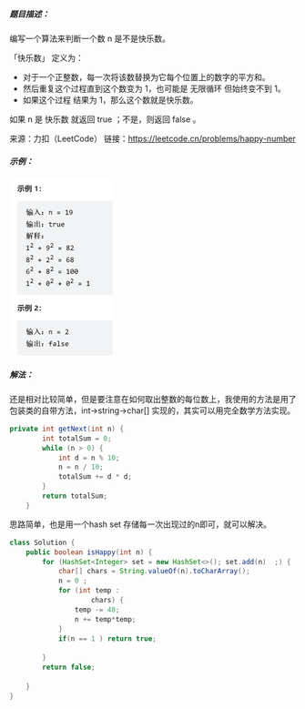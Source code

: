 ##### 题目描述：

编写一个算法来判断一个数 n 是不是快乐数。

「快乐数」 定义为：

+ 对于一个正整数，每一次将该数替换为它每个位置上的数字的平方和。
+ 然后重复这个过程直到这个数变为 1，也可能是 无限循环 但始终变不到 1。
+ 如果这个过程 结果为 1，那么这个数就是快乐数。

如果 n 是 快乐数 就返回 true ；不是，则返回 false 。

来源：力扣（LeetCode）
链接：https://leetcode.cn/problems/happy-number



##### 示例：

<img src="202.assets/image-20230317110622414.png" alt="image-20230317110622414" style="zoom:50%;" />



##### 解法：

还是相对比较简单，但是要注意在如何取出整数的每位数上，我使用的方法是用了包装类的自带方法，int->string->char[] 实现的，其实可以用完全数学方法实现。



```java
private int getNext(int n) {
        int totalSum = 0;
        while (n > 0) {
            int d = n % 10;
            n = n / 10;
            totalSum += d * d;
        }
        return totalSum;
    }
```



思路简单，也是用一个hash set 存储每一次出现过的n即可，就可以解决。

```java
class Solution {
    public boolean isHappy(int n) {
        for (HashSet<Integer> set = new HashSet<>(); set.add(n)  ;) {
            char[] chars = String.valueOf(n).toCharArray();
            n = 0 ;
            for (int temp :
                    chars) {
                temp -= 48;
                n += temp*temp;
            }
            if(n == 1 ) return true;

        }
        return false;

    }
}
```

